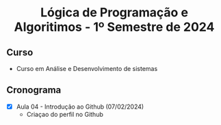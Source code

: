 <h1 align="center">
  Lógica de Programação e Algoritimos - 1º Semestre de 2024
</h1>

 ## Curso
 - Curso em Análise e Desenvolvimento de sistemas

## Cronograma
- [x] Aula 04 - Introdução ao Github (07/02/2024)
   - Criaçao do perfil no Github
